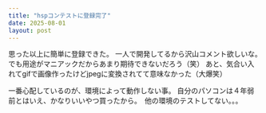 ```yaml
---
title: "hspコンテストに登録完了"
date: 2025-08-01
layout: post
---
```


思った以上に簡単に登録できた。
一人で開発してるから沢山コメント欲しいな。　でも用途がマニアックだからあまり期待できないだろう（笑）
あと、気合い入れてgifで画像作ったけどjpegに変換されてて意味なかった（大爆笑）

一番心配しているのが、環境によって動作しない事。
自分のパソコンは４年弱前とはいえ、かなりいいやつ買ったから。　他の環境のテストしてない。。。
